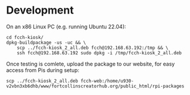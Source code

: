 # Development

On an x86 Linux PC (e.g. running Ubuntu 22.04):

```shell
cd fcch-kiosk/
dpkg-buildpackage -us -uc && \
    scp ../fcch-kiosk_2_all.deb fcch@192.168.63.192:/tmp && \
    ssh fcch@192.168.63.192 sudo dpkg -i /tmp/fcch-kiosk_2_all.deb
```

Once testing is comlete, upload the package to our website, for easy access
from Pis during setup:

```shell
scp ../fcch-kiosk_2_all.deb fcch-web:/home/u930-v2vbn3xb6dhb/www/fortcollinscreatorhub.org/public_html/rpi-packages
```
